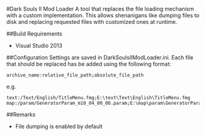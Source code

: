 #Dark Souls II Mod Loader
A tool that replaces the file loading mechanism with a custom implementation. This allows shenanigans like dumping files to disk and replacing requested files with customized ones at runtime.

##Build Requirements
* Visual Studio 2013

##Configuration
Settings are saved in DarkSoulsIIModLoader.ini.
Each file that should be replaced has be added using the following format:
```
archive_name:relative_file_path;absolute_file_path
```

e.g.
```
text:/Text/English/TitleMenu.fmg;E:\text\Text\English\TitleMenu.fmg
map:/param/GeneratorParam_m10_04_00_00.param;E:\map\param\GeneratorParam_m10_04_00_00.param
```

##Remarks
* File dumping is enabled by default
